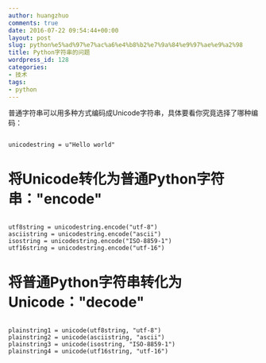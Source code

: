 ```yaml
---
author: huangzhuo
comments: true
date: 2016-07-22 09:54:44+00:00
layout: post
slug: python%e5%ad%97%e7%ac%a6%e4%b8%b2%e7%9a%84%e9%97%ae%e9%a2%98
title: Python字符串的问题
wordpress_id: 128
categories:
- 技术
tags:
- python
---
```

 

普通字符串可以用多种方式编码成Unicode字符串，具体要看你究竟选择了哪种编码：

```

unicodestring = u"Hello world" 

```


# 将Unicode转化为普通Python字符串："encode" 

```

utf8string = unicodestring.encode("utf-8") 
asciistring = unicodestring.encode("ascii") 
isostring = unicodestring.encode("ISO-8859-1") 
utf16string = unicodestring.encode("utf-16") 

```


# 将普通Python字符串转化为Unicode："decode" 

```

plainstring1 = unicode(utf8string, "utf-8") 
plainstring2 = unicode(asciistring, "ascii") 
plainstring3 = unicode(isostring, "ISO-8859-1") 
plainstring4 = unicode(utf16string, "utf-16") 

```


